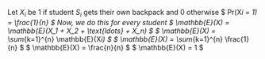 Let $X_i$ be 1 if student $S_i$ gets their own backpack and 0 otherwise
$ Pr(X*i = 1) = \frac{1}{n} $
Now, we do this for every student
$ \mathbb{E}(X) = \mathbb{E}(X_1 + X_2 + \text{ldots} + X_n) $
$ \mathbb{E}(X) = \sum*{k=1}^{n} \mathbb{E}(X*i) $
$ \mathbb{E}(X) = \sum*{k=1}^{n} \frac{1}{n} $
$ \mathbb{E}(X) = \frac{n}{n} $
$ \mathbb{E}(X) = 1 $
